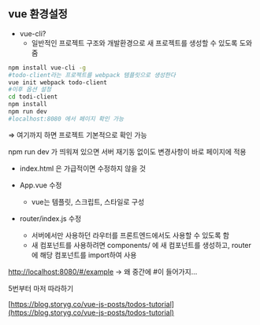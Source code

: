 ## vue 환경설정

- vue-cli?
    - 일반적인 프로젝트 구조와 개발환경으로 새 프로젝트를 생성할 수 있도록 도와줌

```bash
npm install vue-cli -g
#todo-client라는 프로젝트를 webpack 템플릿으로 생성한다
vue init webpack todo-client
#이후 옵션 설정
cd todi-client
npm install
npm run dev
#localhost:8080 에서 페이지 확인 가능
```

⇒ 여기까지 하면 프로젝트 기본적으로 확인 가능

npm run dev 가 띄워져 있으면 서버 재기동 없이도 변경사항이 바로 페이지에 적용

- index.html 은 가급적이면 수정하지 않을 것

- App.vue 수정
    - vue는 템플릿, 스크립트, 스타일로 구성

- router/index.js 수정
    - 서버에서만 사용하던 라우터를 프론트엔드에서도 사용할 수 있도록 함
    - 새 컴포넌트를 사용하려면 components/ 에 새 컴포넌트를 생성하고, router에 해당 컴포넌트를 import하여 사용

[http://localhost:8080/#/example](http://localhost:8080/#/example) → 왜 중간에 #이 들어가지…

5번부터 마저 따라하기

[https://blog.storyg.co/vue-js-posts/todos-tutorial](https://blog.storyg.co/vue-js-posts/todos-tutorial)
